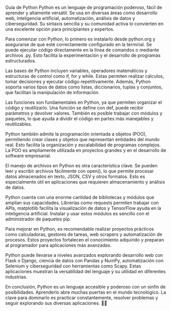 Guía de Python
Python es un lenguaje de programación poderoso, fácil de aprender y altamente versátil. Se usa en diversas áreas como desarrollo web, inteligencia artificial, automatización, análisis de datos y ciberseguridad. Su sintaxis sencilla y su comunidad activa lo convierten en una excelente opción para principiantes y expertos.

Para comenzar con Python, lo primero es instalarlo desde python.org y asegurarse de que esté correctamente configurado en la terminal. Se puede ejecutar código directamente en la línea de comandos o mediante archivos .py. Esto facilita la experimentación y el desarrollo de programas estructurados.

Las bases de Python incluyen variables, operadores matemáticos y estructuras de control como if, for y while. Estas permiten realizar cálculos, tomar decisiones y ejecutar código repetitivamente. Además, Python soporta varios tipos de datos como listas, diccionarios, tuplas y conjuntos, que facilitan la manipulación de información.

Las funciones son fundamentales en Python, ya que permiten organizar el código y reutilizarlo. Una función se define con def, puede recibir parámetros y devolver valores. También es posible trabajar con módulos y paquetes, lo que ayuda a dividir el código en partes más manejables y reutilizables.

Python también admite la programación orientada a objetos (POO), permitiendo crear clases y objetos que representan entidades del mundo real. Esto facilita la organización y escalabilidad de programas complejos. La POO es ampliamente utilizada en proyectos grandes y en el desarrollo de software empresarial.

El manejo de archivos en Python es otra característica clave. Se pueden leer y escribir archivos fácilmente con open(), lo que permite procesar datos almacenados en texto, JSON, CSV y otros formatos. Esto es especialmente útil en aplicaciones que requieren almacenamiento y análisis de datos.

Python cuenta con una enorme cantidad de bibliotecas y módulos que amplían sus capacidades. Librerías como requests permiten trabajar con APIs, matplotlib facilita la visualización de datos y TensorFlow ayuda en la inteligencia artificial. Instalar y usar estos módulos es sencillo con el administrador de paquetes pip.

Para mejorar en Python, es recomendable realizar proyectos prácticos como calculadoras, gestores de tareas, web scrapers y automatización de procesos. Estos proyectos fortalecen el conocimiento adquirido y preparan al programador para aplicaciones más avanzadas.

Python puede llevarse a niveles avanzados explorando desarrollo web con Flask o Django, ciencia de datos con Pandas y NumPy, automatización con Selenium y ciberseguridad con herramientas como Scapy. Estas aplicaciones muestran la versatilidad del lenguaje y su utilidad en diferentes industrias.

En conclusión, Python es un lenguaje accesible y poderoso con un sinfín de posibilidades. Aprenderlo abre muchas puertas en el mundo tecnológico. La clave para dominarlo es practicar constantemente, resolver problemas y seguir explorando sus diversas aplicaciones. 🚀🐍

